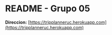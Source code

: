 # README - Grupo 05

**Direccion:** [https://tripplanneruc.herokuapp.com](https://tripplanneruc.herokuapp.com)
